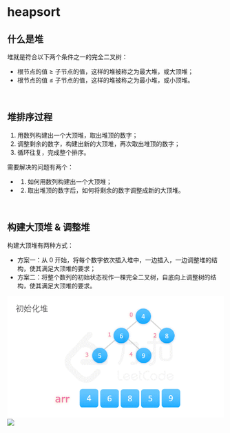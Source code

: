 # heapsort

## 什么是堆
堆就是符合以下两个条件之一的完全二叉树：
- 根节点的值 ≥ 子节点的值，这样的堆被称之为最大堆，或大顶堆；
- 根节点的值 ≤ 子节点的值，这样的堆被称之为最小堆，或小顶堆。

<br>

## 堆排序过程
1. 用数列构建出一个大顶堆，取出堆顶的数字；
2. 调整剩余的数字，构建出新的大顶堆，再次取出堆顶的数字；
3. 循环往复，完成整个排序。

需要解决的问题有两个：
- 1. 如何用数列构建出一个大顶堆；
- 2. 取出堆顶的数字后，如何将剩余的数字调整成新的大顶堆。

<br>

## 构建大顶堆 & 调整堆
构建大顶堆有两种方式：
- 方案一：从 0 开始，将每个数字依次插入堆中，一边插入，一边调整堆的结构，使其满足大顶堆的要求；
- 方案二：将整个数列的初始状态视作一棵完全二叉树，自底向上调整树的结构，使其满足大顶堆的要求。

<img src="./初始化堆.gif" />

<img src="./调整堆.gif" />